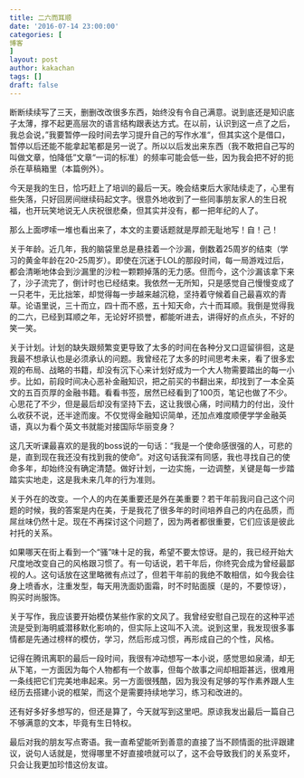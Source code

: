 ```yaml
---
title: 二六而耳顺
date: '2016-07-14 23:00:00'
categories: [
博客
]
layout: post
author: kakachan
tags: []
draft: false
---
```


断断续续写了三天，删删改改很多东西，始终没有令自己满意。说到底还是知识底子太薄，撑不起更高层次的语言结构跟表达方式。在以前，认识到这一点了之后，我总会说，”我要暂停一段时间去学习提升自己的写作水准“，但其实这个是借口，暂停以后还能不能拿起笔都是另一说了。所以以后发出来东西（我不敢把自己写的叫做文章，怕降低”文章“一词的标准）的频率可能会低一些，因为我会把不好的扼杀在草稿箱里（本篇例外）。

今天是我的生日，恰巧赶上了培训的最后一天。晚会结束后大家陆续走了，心里有些失落，只好回房间继续码起文字。很意外地收到了一些同事朋友家人的生日祝福，也开玩笑地说无人庆祝很悲桑，但其实并没有，都一把年纪的人了。

那么上面啰嗦一堆也看出来了，本文的主要话题就是厚颜无耻地写！自！己！

关于年龄。近几年，我的脑袋里总是悬挂着一个沙漏，倒数着25周岁的结束（学习的黄金年龄在20-25周岁）。即使在沉迷于LOL的那段时间，每一局游戏过后，都会清晰地体会到沙漏里的沙粒一颗颗掉落的无力感。但而今，这个沙漏该拿下来了，沙子流完了，倒计时也已经结束。我依然一无所知，只是感觉自己慢慢变成了一只老牛，无比拙笨，却觉得每一步越来越沉稳，坚持着守候着自己最喜欢的青草。论语里说，三十而立，四十而不惑，五十知天命，六十而耳顺。我倒是觉得我的二六，已经到耳顺之年，无论好坏损誉，都能听进去，讲得好的点点头，不好的笑一笑。

 关于计划。计划的缺失跟频繁变更导致了太多的时间在各种分叉口逗留徘徊，这是我最不想承认也是必须承认的问题。我曾经花了太多的时间思考未来，看了很多宏观的布局、战略的书籍，却没有沉下心来计划好成为一个大人物需要踏出的每一小步。比如，前段时间决心恶补金融知识，把之前买的书翻出来，却找到了一本全英文的五百页厚的金融书籍。看看书签，居然已经看到了100页，笔记也做了不少。心思花了不少，但是最后却没有坚持下去，这让我很心痛，时间精力的付出，没什么收获不说，还半途而废。不仅觉得金融知识简单，还加点难度顺便学学金融英语，真以为看个英文书就能对接国际华丽变身？

 这几天听课最喜欢的是我的boss说的一句话：“我是一个使命感很强的人，可悲的是，直到现在我还没有找到我的使命”。对这句话我深有同感，我也寻找自己的使命多年，却始终没有确定清楚。做好计划，一边实施，一边调整，关键是每一步踏踏实实地走，这是我未来几年的行为准则。

 关于外在的改变。一个人的内在美重要还是外在美重要？若干年前我问自己这个问题的时候，我的答案是内在美，于是我花了很多年的时间培养自己的内在品质，而屌丝味仍然十足。现在不再探讨这个问题了，因为两者都很重要，它们应该是彼此衬托的关系。

 如果哪天在街上看到一个“骚”味十足的我，希望不要太惊讶。是的，我已经开始大尺度地改变自己的风格跟习惯了。有一句话说，若干年后，你终究会成为曾经最鄙视的人。这句话放在这里略微有点过了，但若干年前的我绝不敢相信，如今我会往身上喷香水，注重发型，每天用洗面奶面霜，时不时贴面膜（是的，不要惊讶），购买时尚服饰。

关于写作，我应该要开始模仿某些作家的文风了。我曾经安慰自己现在的这种平述流是受到海明威潜移默化影响的，但实际上这叫不入流。说到这里，我发现很多事情都是先通过榜样的模仿，学习，然后形成习惯，再形成自己的个性，风格。

记得在腾讯离职的最后一段时间，我很有冲动想写一本小说，感觉思如泉涌，却无从下笔，一方面因为每个人物都有一个故事，但每个故事之间却相距甚远，很难用一条线把它们完美地串起来。另一方面很残酷，因为我没有足够的写作素养跟人生经历去搭建小说的框架，而这个是需要持续地学习，练习和改进的。

还有好多好多想写的，但还是算了，今天就写到这里吧。原谅我发出最后一篇自己不够满意的文本，毕竟有生日特权。

 最后对我的朋友写点寄语。我一直希望能听到善意的直接了当不顾情面的批评跟建议，说句人话就是，觉得哪里不好直接喷就可以了，这不会导致我们的关系变坏，只会让我更加珍惜这份友谊。
